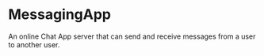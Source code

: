 # MessagingApp
An online Chat App server that can send and receive messages from a user to another user.
